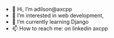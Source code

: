 - 👋 Hi, I’m adilson@axcpp
- 👀 I’m interested in web development,  
- 🌱 I’m currently learning Django
- 📫 How to reach me: on linkedin axcpp

